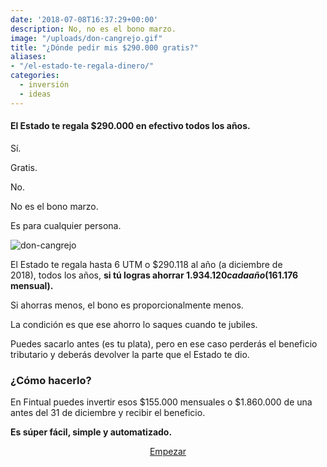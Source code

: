 ```yaml
---
date: '2018-07-08T16:37:29+00:00'
description: No, no es el bono marzo.
image: "/uploads/don-cangrejo.gif"
title: "¿Dónde pedir mis $290.000 gratis?"
aliases:
- "/el-estado-te-regala-dinero/"
categories:
  - inversión
  - ideas
---
```


#### El Estado te regala $290.000 en efectivo todos los años.

Sí.

Gratis.

No.

No es el bono marzo.

Es para cualquier persona.

<div class="image-wrapper">

<img src="/uploads/don-cangrejo.gif" alt="don-cangrejo">

</div>

El Estado te regala hasta 6 UTM o $290.118 al año (a diciembre de 2018), todos los años, **si tú logras ahorrar $1.934.120 cada año ($161.176 mensual).**

Si ahorras menos, el bono es proporcionalmente menos.

La condición es que ese ahorro lo saques cuando te jubiles.

Puedes sacarlo antes (es tu plata), pero en ese caso perderás el beneficio tributario y deberás devolver la parte que el Estado te dio.

### ¿Cómo hacerlo?

En Fintual puedes invertir esos $155.000 mensuales o $1.860.000 de una antes del 31 de diciembre y recibir el beneficio.

**Es súper fácil, simple y automatizado.**

<p style="text-align:center">
<a class="simulator-page__button btn btn--secondary" href="https://fintual.cl/apv/?utm_source=edu.fintual.cl&utm_medium=referral&utm_campaign=consideration&utm_content=el+estado+te+regala+dinero-136  ">Empezar</a></p>
